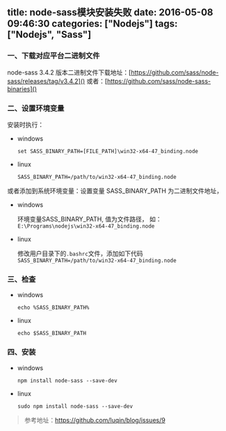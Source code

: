 title: node-sass模块安装失败
date: 2016-05-08 09:46:30
categories: ["Nodejs"]
tags: ["Nodejs", "Sass"]
---
### 一、下载对应平台二进制文件

node-sass 3.4.2 版本二进制文件下载地址：[https://github.com/sass/node-sass/releases/tag/v3.4.2]()
或者：[https://github.com/sass/node-sass-binaries]()

### 二、设置环境变量

安装时执行：

* windows

	```
	set SASS_BINARY_PATH=[FILE_PATH]\win32-x64-47_binding.node
	```

* linux

	```
	SASS_BINARY_PATH=/path/to/win32-x64-47_binding.node
	```

或者添加到系统环境变量：设置变量 SASS_BINARY_PATH 为二进制文件地址，

* windows

	环境变量SASS_BINARY_PATH, 值为文件路径， 如：`E:\Programs\nodejs\win32-x64-47_binding.node`

* linux
	
	修改用户目录下的`.bashrc`文件，添加如下代码`SASS_BINARY_PATH=/path/to/win32-x64-47_binding.node`
<!-- more -->

### 三、检查

* windows

	```
	echo %SASS_BINARY_PATH%
	```

* linux

	```
	echo $SASS_BINARY_PATH
	```

### 四、安装

* windows

	```
	npm install node-sass --save-dev
	```

* linux

	```
	sudo npm install node-sass --save-dev
	```

> 参考地址：https://github.com/luqin/blog/issues/9